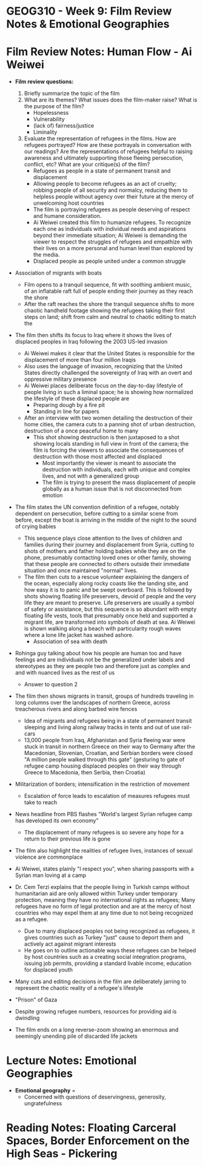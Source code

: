 # GEOG310 - Week 9: Film Review Notes & Emotional Geographies

# Film Review Notes: Human Flow - Ai Weiwei
- **Film review questions:**
    1. Briefly summarize the topic of the film
    2.  What are its themes? What issues does the film-maker raise? What is the purpose of the film?
        - Hopelessness
        - Vulnerability
        - (lack of) fairness/justice
        - Liminality
    3. Evaluate the representation of refugees in the films. How are refugees portrayed? How are these portrayals in conversation with our readings? Are the representations of refugees helpful to raising awareness and ultimately supporting those fleeing persecution, conflict, etc? What are your critique(s) of the film?
        - Refugees as people in a state of permanent transit and displacement
        - Allowing people to become refugees as an act of cruelty; robbing people of all security and normalcy, reducing them to helpless people without agency over their future at the mercy of unwelcoming host countries
        - The film is portraying refugees as people deserving of respect and humane consideration.
        - Ai Weiwei created this film to humanize refugees. To recognize each one as individuals with individual needs and aspirations beyond their immediate situation; Ai Weiwei is demanding the viewer to respect the struggles of refugees and empathize with their lives on a more personal and human level than explored by the media.
        - Displaced people as people united under a common struggle

- Association of migrants with boats
    - Film opens to a tranquil sequence, fit with soothing ambient music, of an inflatable raft full of people ending their journey as they reach the shore
    - After the raft reaches the shore the tranquil sequence shifts to more chaotic handheld footage showing the refugees taking their first steps on land; shift from calm and neutral to chaotic editing to match the 

- The film then shifts its focus to Iraq where it shows the lives of displaced peoples in Iraq following the 2003 US-led invasion
    - Ai Weiwei makes it clear that the United States is responsible for the displacement of more than four million Iraqis
    - Also uses the language of invasion, recognizing that the United States directly challenged the sovereignty of Iraq with an overt and oppressive military presence
    - Ai Weiwei places deliberate focus on the day-to-day lifestyle of people living in such a liminal space; he is showing how normalized the lifestyle of these displaced people are
        - Preparing dough by a fire pit
        - Standing in line for papers
    - After an interview with two women detailing the destruction of their home cities, the camera cuts to a panning shot of urban destruction, destruction of a once peaceful home to many
        - This shot showing destruction is then juxtaposed to a shot showing locals standing in full view in front of the camera; the film is forcing the viewers to associate the consequences of destruction with those most affected and displaced
            - Most importantly the viewer is meant to associate the destruction with individuals, each with unique and complex lives, and not with a generalized group
            - The film is trying to present the mass displacement of people globally as a human issue that is not disconnected from emotion

- The film states the UN convention definition of a refugee, notably dependent on persecution, before cutting to a similar scene from before, except the boat is arriving in the middle of the night to the sound of crying babies
    - This sequence plays close attention to the lives of children and families during their journey and displacement from Syria, cutting to shots of mothers and father holding babies while they are on the phone, presumably contacting loved ones or other family, showing that these people are connected to others outside their immediate situation and once maintained "normal" lives.
    - The film then cuts to a rescue volunteer explaining the dangers of the ocean, especially along rocky coasts like the landing site, and how easy it is to panic and be swept overboard. This is followed by shots showing floating life preservers, devoid of people and the very life they are meant to preserve. Life preservers are usually a symbol of safety or assistance, but this sequence is so abundant with empty floating life vests, tools that presumably once held and supported a migrant life, are transformed into symbols of death at sea. Ai Weiwei is shown walking along a beach with particularity rough waves where a lone life jacket has washed ashore.
        - Association of sea with death

- Rohinga guy talking about how his people are human too and have feelings and are individuals not be the generalized under labels and stereotypes as they are people two and therefore just as complex and and with nuanced lives as the rest of us
    - Answer to question 2

- The film then shows migrants in transit, groups of hundreds traveling in long columns over the landscapes of northern Greece, across treacherous rivers and along barbed wire fences
    - Idea of migrants and refugees being in a state of permanent transit sleeping and living along railway tracks in tents and out of use rail-cars
    - 13,000 people from Iraq, Afghanistan and Syria fleeing war were stuck in transit in northern Greece on their way to Germany after the Macedonian, Slovenian, Croatian, and Serbian borders were closed
    "A million people walked through this gate" (gesturing to gate of refugee camp housing displaced peoples on their way through Greece to Macedonia, then Serbia, then Croatia)

- Militarization of borders; intensification in the restriction of movement
    - Escalation of force leads to escalation of measures refugees must take to reach 

- News headline from PBS flashes "World's largest Syrian refugee camp has developed its own economy"
    - The displacement of many refugees is so severe any hope for a return to their previous life is gone

- The film also highlight the realities of refugee lives, instances of sexual violence are commonplace

- Ai Weiwei, states plainly "I respect you", when sharing passports with a Syrian man loving at a camp

- Dr. Cem Terzi explains that the people living in Turkish camps without humanitarian aid are only allowed within Turkey under temporary protection, meaning they have no international rights as refugees; Many refugees have no form of legal protection and are at the mercy of host countries who may expel them at any time due to not being recognized as a refugee.
    - Due to many displaced peoples not being recognized as refugees, it gives countries such as Turkey "just" cause to deport them and actively act against migrant interests
    - He goes on to outline actionable ways these refugees can be helped by host countries such as a creating social integration programs, issuing job permits, providing a standard livable income, education for displaced youth

- Many cuts and editing decisions in the film are deliberately jarring to represent the chaotic reality of a refugee's lifestyle

- "Prison" of Gaza

- Despite growing refugee numbers, resources for providing aid is dwindling

- The film ends on a long reverse-zoom showing an enormous and seemingly unending pile of discarded life jackets

# Lecture Notes: Emotional Geographies
- **Emotional geography** = 
    - Concerned with questions of deservingness, generosity, ungratefulness

# Reading Notes: Floating Carceral Spaces, Border Enforcement on the High Seas - Pickering